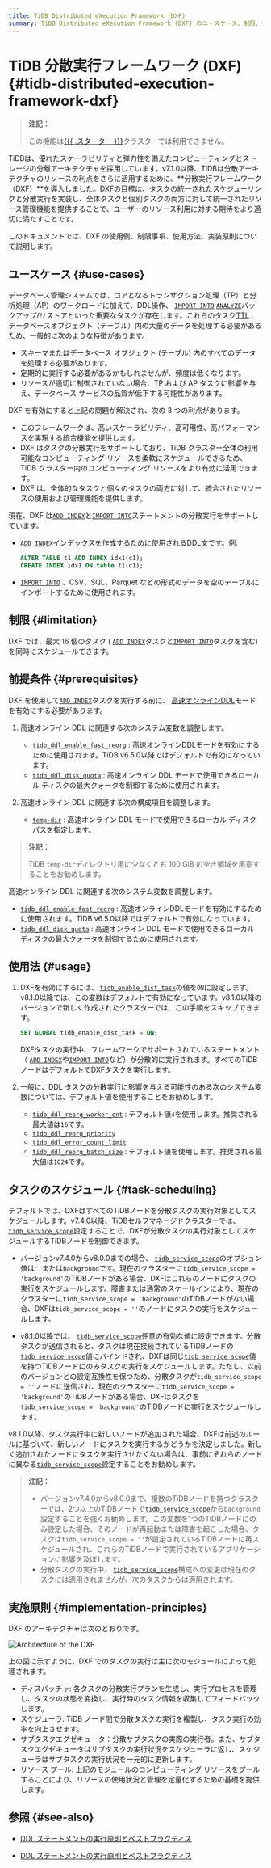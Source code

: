 ```yaml
---
title: TiDB Distributed eXecution Framework (DXF)
summary: TiDB Distributed eXecution Framework (DXF) のユースケース、制限、使用法、実装の原則について学習します。
---
```


# TiDB 分散実行フレームワーク (DXF) {#tidb-distributed-execution-framework-dxf}

> **注記：**
>
> この機能は[{{{ .スターター }}}](https://docs.pingcap.com/tidbcloud/select-cluster-tier#tidb-cloud-serverless)クラスターでは利用できません。

TiDBは、優れたスケーラビリティと弾力性を備えたコンピューティングとストレージの分離アーキテクチャを採用しています。v7.1.0以降、TiDBは分散アーキテクチャのリソースの利点をさらに活用するために、**分散実行フレームワーク（DXF）**を導入しました。DXFの目標は、タスクの統一されたスケジューリングと分散実行を実装し、全体タスクと個別タスクの両方に対して統一されたリソース管理機能を提供することで、ユーザーのリソース利用に対する期待をより適切に満たすことです。

このドキュメントでは、DXF の使用例、制限事項、使用方法、実装原則について説明します。

## ユースケース {#use-cases}

データベース管理システムでは、コアとなるトランザクション処理（TP）と分析処理（AP）のワークロードに加えて、DDL操作、 [`IMPORT INTO`](/sql-statements/sql-statement-import-into.md) [`ANALYZE`](/sql-statements/sql-statement-analyze-table.md)バックアップ/リストアといった重要なタスクが存在します。これらのタスク[TTL](/time-to-live.md) 、データベースオブジェクト（テーブル）内の大量のデータを処理する必要があるため、一般的に次のような特徴があります。

-   スキーマまたはデータベース オブジェクト (テーブル) 内のすべてのデータを処理する必要があります。
-   定期的に実行する必要があるかもしれませんが、頻度は低くなります。
-   リソースが適切に制御されていない場合、TP および AP タスクに影響を与え、データベース サービスの品質が低下する可能性があります。

DXF を有効にすると上記の問題が解決され、次の 3 つの利点があります。

-   このフレームワークは、高いスケーラビリティ、高可用性、高パフォーマンスを実現する統合機能を提供します。
-   DXF はタスクの分散実行をサポートしており、TiDB クラスター全体の利用可能なコンピューティング リソースを柔軟にスケジュールできるため、TiDB クラスター内のコンピューティング リソースをより有効に活用できます。
-   DXF は、全体的なタスクと個々のタスクの両方に対して、統合されたリソースの使用および管理機能を提供します。

現在、DXF は[`ADD INDEX`](/sql-statements/sql-statement-add-index.md)と[`IMPORT INTO`](/sql-statements/sql-statement-import-into.md)ステートメントの分散実行をサポートしています。

-   [`ADD INDEX`](/sql-statements/sql-statement-add-index.md)インデックスを作成するために使用されるDDL文です。例:

    ```sql
    ALTER TABLE t1 ADD INDEX idx1(c1);
    CREATE INDEX idx1 ON table t1(c1);
    ```

-   [`IMPORT INTO`](/sql-statements/sql-statement-import-into.md) 、CSV、SQL、Parquet などの形式のデータを空のテーブルにインポートするために使用されます。

## 制限 {#limitation}

DXF では、最大 16 個のタスク ( [`ADD INDEX`](/sql-statements/sql-statement-add-index.md)タスクと[`IMPORT INTO`](/sql-statements/sql-statement-import-into.md)タスクを含む) を同時にスケジュールできます。

## 前提条件 {#prerequisites}

DXF を使用して[`ADD INDEX`](/sql-statements/sql-statement-add-index.md)タスクを実行する前に、 [高速オンラインDDL](/system-variables.md#tidb_ddl_enable_fast_reorg-new-in-v630)モードを有効にする必要があります。

<CustomContent platform="tidb">

1.  高速オンライン DDL に関連する次のシステム変数を調整します。

    -   [`tidb_ddl_enable_fast_reorg`](/system-variables.md#tidb_ddl_enable_fast_reorg-new-in-v630) : 高速オンラインDDLモードを有効にするために使用されます。TiDB v6.5.0以降ではデフォルトで有効になっています。
    -   [`tidb_ddl_disk_quota`](/system-variables.md#tidb_ddl_disk_quota-new-in-v630) : 高速オンライン DDL モードで使用できるローカル ディスクの最大クォータを制御するために使用されます。

2.  高速オンライン DDL に関連する次の構成項目を調整します。

    -   [`temp-dir`](/tidb-configuration-file.md#temp-dir-new-in-v630) : 高速オンライン DDL モードで使用できるローカル ディスク パスを指定します。

> **注記：**
>
> TiDB `temp-dir`ディレクトリ用に少なくとも 100 GiB の空き領域を用意することをお勧めします。

</CustomContent>

<CustomContent platform="tidb-cloud">

高速オンライン DDL に関連する次のシステム変数を調整します。

-   [`tidb_ddl_enable_fast_reorg`](/system-variables.md#tidb_ddl_enable_fast_reorg-new-in-v630) : 高速オンラインDDLモードを有効にするために使用されます。TiDB v6.5.0以降ではデフォルトで有効になっています。
-   [`tidb_ddl_disk_quota`](/system-variables.md#tidb_ddl_disk_quota-new-in-v630) : 高速オンライン DDL モードで使用できるローカル ディスクの最大クォータを制御するために使用されます。

</CustomContent>

## 使用法 {#usage}

1.  DXFを有効にするには、 [`tidb_enable_dist_task`](/system-variables.md#tidb_enable_dist_task-new-in-v710)の値を`ON`に設定します。v8.1.0以降では、この変数はデフォルトで有効になっています。v8.1.0以降のバージョンで新しく作成されたクラスターでは、この手順をスキップできます。

    ```sql
    SET GLOBAL tidb_enable_dist_task = ON;
    ```

    DXFタスクの実行中、フレームワークでサポートされているステートメント（ [`ADD INDEX`](/sql-statements/sql-statement-add-index.md)や[`IMPORT INTO`](/sql-statements/sql-statement-import-into.md)など）が分散的に実行されます。すべてのTiDBノードはデフォルトでDXFタスクを実行します。

2.  一般に、DDL タスクの分散実行に影響を与える可能性のある次のシステム変数については、デフォルト値を使用することをお勧めします。

    -   [`tidb_ddl_reorg_worker_cnt`](/system-variables.md#tidb_ddl_reorg_worker_cnt) : デフォルト値`4`を使用します。推奨される最大値は`16`です。
    -   [`tidb_ddl_reorg_priority`](/system-variables.md#tidb_ddl_reorg_priority)
    -   [`tidb_ddl_error_count_limit`](/system-variables.md#tidb_ddl_error_count_limit)
    -   [`tidb_ddl_reorg_batch_size`](/system-variables.md#tidb_ddl_reorg_batch_size) : デフォルト値を使用します。推奨される最大値は`1024`です。

## タスクのスケジュール {#task-scheduling}

デフォルトでは、DXFはすべてのTiDBノードを分散タスクの実行対象としてスケジュールします。v7.4.0以降、TiDBセルフマネージドクラスターでは、 [`tidb_service_scope`](/system-variables.md#tidb_service_scope-new-in-v740)設定することで、DXFが分散タスクの実行対象としてスケジュールするTiDBノードを制御できます。

-   バージョンv7.4.0からv8.0.0までの場合、 [`tidb_service_scope`](/system-variables.md#tidb_service_scope-new-in-v740)のオプション値は`''`または`background`です。現在のクラスターに`tidb_service_scope = 'background'`のTiDBノードがある場合、DXFはこれらのノードにタスクの実行をスケジュールします。障害または通常のスケールインにより、現在のクラスターに`tidb_service_scope = 'background'`のTiDBノードがない場合、DXFは`tidb_service_scope = ''`のノードにタスクの実行をスケジュールします。

-   v8.1.0以降では、 [`tidb_service_scope`](/system-variables.md#tidb_service_scope-new-in-v740)任意の有効な値に設定できます。分散タスクが送信されると、タスクは現在接続されているTiDBノードの[`tidb_service_scope`](/system-variables.md#tidb_service_scope-new-in-v740)値にバインドされ、DXFは同じ[`tidb_service_scope`](/system-variables.md#tidb_service_scope-new-in-v740)値を持つTiDBノードにのみタスクの実行をスケジュールします。ただし、以前のバージョンとの設定互換性を保つため、分散タスクが`tidb_service_scope = ''`ノードに送信され、現在のクラスターに`tidb_service_scope = 'background'`のTiDBノードがある場合、DXFはタスクを`tidb_service_scope = 'background'`のTiDBノードに実行をスケジュールします。

v8.1.0以降、タスク実行中に新しいノードが追加された場合、DXFは前述のルールに基づいて、新しいノードにタスクを実行するかどうかを決定しました。新しく追加されたノードにタスクを実行させたくない場合は、事前にそれらのノードに異なる[`tidb_service_scope`](/system-variables.md#tidb_service_scope-new-in-v740)設定することをお勧めします。

> **注記：**
>
> -   バージョンv7.4.0からv8.0.0まで、複数のTiDBノードを持つクラスターでは、2つ以上のTiDBノードで[`tidb_service_scope`](/system-variables.md#tidb_service_scope-new-in-v740)から`background`設定することを強くお勧めします。この変数を1つのTiDBノードにのみ設定した場合、そのノードが再起動または障害を起こした場合、タスクは`tidb_service_scope = ''`が設定されているTiDBノードに再スケジュールされ、これらのTiDBノードで実行されているアプリケーションに影響を及ぼします。
> -   分散タスクの実行中、 [`tidb_service_scope`](/system-variables.md#tidb_service_scope-new-in-v740)構成への変更は現在のタスクには適用されませんが、次のタスクからは適用されます。

## 実施原則 {#implementation-principles}

DXF のアーキテクチャは次のとおりです。

![Architecture of the DXF](https://docs-download.pingcap.com/media/images/docs/dist-task/dist-task-architect.jpg)

上の図に示すように、DXF でのタスクの実行は主に次のモジュールによって処理されます。

-   ディスパッチャ: 各タスクの分散実行プランを生成し、実行プロセスを管理し、タスクの状態を変換し、実行時のタスク情報を収集してフィードバックします。
-   スケジューラ: TiDB ノード間で分散タスクの実行を複製し、タスク実行の効率を向上させます。
-   サブタスクエグゼキュータ：分散サブタスクの実際の実行者。また、サブタスクエグゼキュータはサブタスクの実行状況をスケジューラに返し、スケジューラはサブタスクの実行状況を一元的に更新します。
-   リソース プール: 上記のモジュールのコンピューティング リソースをプールすることにより、リソースの使用状況と管理を定量化するための基礎を提供します。

## 参照 {#see-also}

<CustomContent platform="tidb">

-   [DDL ステートメントの実行原則とベストプラクティス](/ddl-introduction.md)

</CustomContent>
<CustomContent platform="tidb-cloud">

-   [DDL ステートメントの実行原則とベストプラクティス](https://docs.pingcap.com/tidb/stable/ddl-introduction)

</CustomContent>
